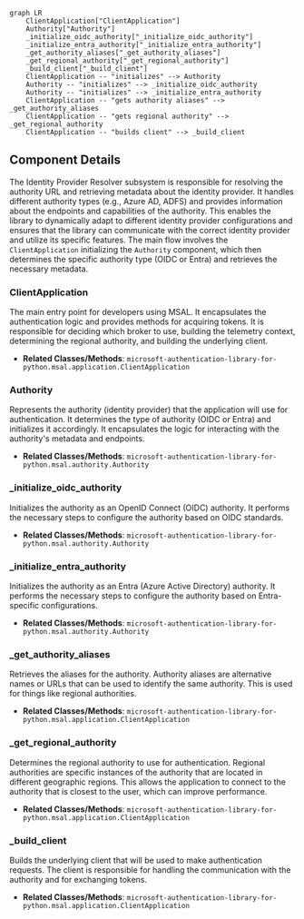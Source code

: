 ```mermaid
graph LR
    ClientApplication["ClientApplication"]
    Authority["Authority"]
    _initialize_oidc_authority["_initialize_oidc_authority"]
    _initialize_entra_authority["_initialize_entra_authority"]
    _get_authority_aliases["_get_authority_aliases"]
    _get_regional_authority["_get_regional_authority"]
    _build_client["_build_client"]
    ClientApplication -- "initializes" --> Authority
    Authority -- "initializes" --> _initialize_oidc_authority
    Authority -- "initializes" --> _initialize_entra_authority
    ClientApplication -- "gets authority aliases" --> _get_authority_aliases
    ClientApplication -- "gets regional authority" --> _get_regional_authority
    ClientApplication -- "builds client" --> _build_client
```

## Component Details

The Identity Provider Resolver subsystem is responsible for resolving the authority URL and retrieving metadata about the identity provider. It handles different authority types (e.g., Azure AD, ADFS) and provides information about the endpoints and capabilities of the authority. This enables the library to dynamically adapt to different identity provider configurations and ensures that the library can communicate with the correct identity provider and utilize its specific features. The main flow involves the `ClientApplication` initializing the `Authority` component, which then determines the specific authority type (OIDC or Entra) and retrieves the necessary metadata.

### ClientApplication
The main entry point for developers using MSAL. It encapsulates the authentication logic and provides methods for acquiring tokens. It is responsible for deciding which broker to use, building the telemetry context, determining the regional authority, and building the underlying client.
- **Related Classes/Methods**: `microsoft-authentication-library-for-python.msal.application.ClientApplication`

### Authority
Represents the authority (identity provider) that the application will use for authentication. It determines the type of authority (OIDC or Entra) and initializes it accordingly. It encapsulates the logic for interacting with the authority's metadata and endpoints.
- **Related Classes/Methods**: `microsoft-authentication-library-for-python.msal.authority.Authority`

### _initialize_oidc_authority
Initializes the authority as an OpenID Connect (OIDC) authority. It performs the necessary steps to configure the authority based on OIDC standards.
- **Related Classes/Methods**: `microsoft-authentication-library-for-python.msal.authority.Authority`

### _initialize_entra_authority
Initializes the authority as an Entra (Azure Active Directory) authority. It performs the necessary steps to configure the authority based on Entra-specific configurations.
- **Related Classes/Methods**: `microsoft-authentication-library-for-python.msal.authority.Authority`

### _get_authority_aliases
Retrieves the aliases for the authority. Authority aliases are alternative names or URLs that can be used to identify the same authority. This is used for things like regional authorities.
- **Related Classes/Methods**: `microsoft-authentication-library-for-python.msal.application.ClientApplication`

### _get_regional_authority
Determines the regional authority to use for authentication. Regional authorities are specific instances of the authority that are located in different geographic regions. This allows the application to connect to the authority that is closest to the user, which can improve performance.
- **Related Classes/Methods**: `microsoft-authentication-library-for-python.msal.application.ClientApplication`

### _build_client
Builds the underlying client that will be used to make authentication requests. The client is responsible for handling the communication with the authority and for exchanging tokens.
- **Related Classes/Methods**: `microsoft-authentication-library-for-python.msal.application.ClientApplication`
